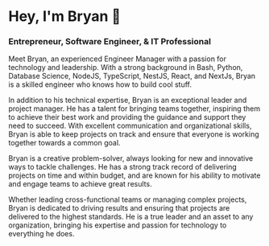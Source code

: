# Hey, I'm Bryan 👋

### Entrepreneur, Software Engineer, & IT Professional

Meet Bryan, an experienced Engineer Manager with a passion for technology and leadership. With a strong background in Bash, Python, Database Science, NodeJS, TypeScript, NestJS, React, and NextJs, Bryan is a skilled engineer who knows how to build cool stuff.

In addition to his technical expertise, Bryan is an exceptional leader and project manager. He has a talent for bringing teams together, inspiring them to achieve their best work and providing the guidance and support they need to succeed. With excellent communication and organizational skills, Bryan is able to keep projects on track and ensure that everyone is working together towards a common goal.

Bryan is a creative problem-solver, always looking for new and innovative ways to tackle challenges. He has a strong track record of delivering projects on time and within budget, and are known for his ability to motivate and engage teams to achieve great results.

Whether leading cross-functional teams or managing complex projects, Bryan is dedicated to driving results and ensuring that projects are delivered to the highest standards. He is a true leader and an asset to any organization, bringing his expertise and passion for technology to everything he does.
